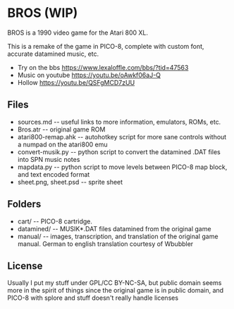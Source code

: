 # BROS (WIP)

BROS is a 1990 video game for the Atari 800 XL. 

This is a remake of the game in PICO-8, complete with custom font, accurate datamined music, etc. 

- Try on the bbs https://www.lexaloffle.com/bbs/?tid=47563
- Music on youtube https://youtu.be/oAwkf06aJ-Q
- Hollow https://youtu.be/QSFgMCD7zUU

## Files
- sources.md -- useful links to more information, emulators, ROMs, etc.
- Bros.atr -- original game ROM
- atari800-remap.ahk -- autohotkey script for more sane controls without a numpad on the atari800 emu
- convert-musik.py -- python script to convert the datamined .DAT files into SPN music notes
- mapdata.py -- python script to move levels between PICO-8 map block, and text encoded format
- sheet.png, sheet.psd -- sprite sheet

## Folders
- cart/ -- PICO-8 cartridge.
- datamined/ -- MUSIK*.DAT files datamined from the original game
- manual/ -- images, transcription, and translation of the original game manual. German to english translation courtesy of Wbubbler

## License
Usually I put my stuff under GPL/CC BY-NC-SA, but public domain seems more in the spirit of things since the original game is in public domain, and PICO-8 with splore and stuff doesn't really handle licenses
